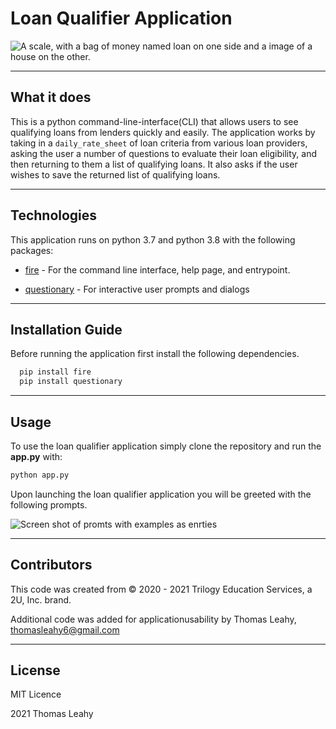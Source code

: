 # Loan Qualifier Application

![A scale, with a bag of money named loan on one side and a image of a house on the other.](https://assets.telegraphindia.com/telegraph/2021/Sep/1631050353_shutterstock_1219076071.jpg)
 
---
## What it does

This is a python command-line-interface(CLI) that allows users to see qualifying loans from lenders quickly and easily. The application works by taking in a `daily_rate_sheet` of loan criteria from various loan providers, asking the user a number of questions to evaluate their loan eligibility, and then returning to them a list of qualifying loans. It also asks if the user wishes to save the returned list of qualifying loans.

---

## Technologies

This application runs on python 3.7 and python 3.8 with the following packages:

* [fire](https://github.com/google/python-fire) - For the command line interface, help page, and entrypoint.

* [questionary](https://github.com/tmbo/questionary) - For interactive user prompts and dialogs

---

## Installation Guide

Before running the application first install the following dependencies.

```python
  pip install fire
  pip install questionary
```

---

## Usage

To use the loan qualifier application simply clone the repository and run the **app.py** with:

```python
python app.py
```

Upon launching the loan qualifier application you will be greeted with the following prompts.

![Screen shot of promts with examples as enrties](https://user-images.githubusercontent.com/89755088/136319694-5f0d1290-b696-4d9b-bd2d-298eac9d56da.png) 



---

## Contributors

This code was created from © 2020 - 2021 Trilogy Education Services, a 2U, Inc. brand. 

Additional code was added for applicationusability by Thomas Leahy, thomasleahy6@gmail.com

---

## License

MIT Licence

2021 Thomas Leahy